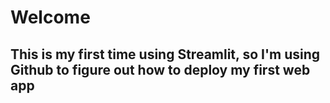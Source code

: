 # Welcome
## This is my first time using Streamlit, so I'm using Github to figure out how to deploy my first web app
